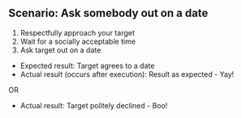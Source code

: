 ## Scenario: Ask somebody out on a date

1. Respectfully approach your target
2. Wait for a socially acceptable time
3.  Ask target out on a date

* Expected result: Target agrees to a date
* Actual result (occurs after execution): Result as expected - Yay!

OR
* Actual result: Target politely declined - Boo!
